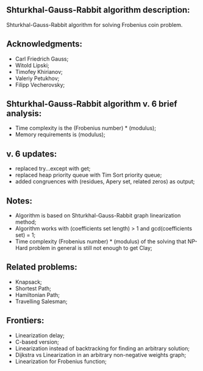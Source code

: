 ## Shturkhal-Gauss-Rabbit algorithm description:
Shturkhal-Gauss-Rabbit algorithm for solving Frobenius coin problem.

## Acknowledgments:
* Carl Friedrich Gauss;
* Witold Lipski;
* Timofey Khirianov;
* Valeriy Petukhov;
* Filipp Vecherovsky;

## Shturkhal-Gauss-Rabbit algorithm v. 6 brief analysis:
* Time complexity is the (Frobenius number) * (modulus);
* Memory requirements is (modulus);

## v. 6 updates:
* replaced try...except with get;
* replaced heap priority queue with Tim Sort priority queue;
* added congruences with (residues, Apery set, related zeros) as output;

## Notes:
* Algorithm is based on Shturkhal-Gauss-Rabbit graph linearization method;
* Algorithm works with (coefficients set length) > 1 and gcd(coefficients set) = 1;
* Time complexity (Frobenius number) * (modulus) of the solving that NP-Hard problem in general is still not enough to get Clay;

## Related problems:
* Knapsack;
* Shortest Path;
* Hamiltonian Path;
* Travelling Salesman;

## Frontiers:
* Linearization delay;
* C-based version;
* Linearization instead of backtracking for finding an arbitrary solution;
* Dijkstra vs Linearization in an arbitrary non-negative weights graph;
* Linearization for Frobenius function;
